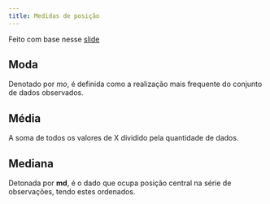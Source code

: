 ```yaml
---
title: Medidas de posição
---
```


Feito com base nesse [slide](https://www.dropbox.com/s/6r7iau91rvlrir8/Aula_4_Medidas_Posi%C3%A7%C3%A3o_imprimir.pdf?dl=0)

## Moda

Denotado por *mo*, é definida como a realização mais frequente do conjunto de dados observados.

## Média

A soma de todos os valores de X dividido pela quantidade de dados.

## Mediana

Detonada por **md**, é o dado que ocupa posição central na série de observações, tendo estes ordenados.